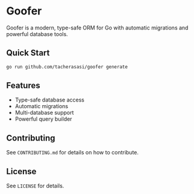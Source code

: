 # Goofer

Goofer is a modern, type-safe ORM for Go with automatic migrations and powerful database tools.

## Quick Start

```bash
go run github.com/tacherasasi/goofer generate
```

## Features

- Type-safe database access
- Automatic migrations
- Multi-database support
- Powerful query builder

## Contributing

See `CONTRIBUTING.md` for details on how to contribute.

## License

See `LICENSE` for details.
